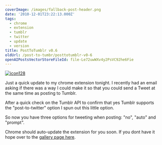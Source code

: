 ```yaml
---
coverImage: /images/fallback-post-header.png
date: '2010-12-01T23:22:13.000Z'
tags:
  - chrome
  - extension
  - tumblr
  - twitter
  - update
  - version
title: PostToTumblr v0.6
oldUrl: /post-to-tumbr/posttotumblr-v0-6
openAIPostsVectorStoreFileId: file-Le72uwWXv4y2PsVC92he6Fie
---
```


[![](/wp-content/uploads/2010/12/icon128.png "icon128")](/wp-content/uploads/2010/12/icon128.png)

Just a quick update to my chrome extension tonight. I recently had an email asking if there was a way I could make it so that you could send a Tweet at the same time as posting to Tumblr.

<!-- more -->

After a quick check on the Tumblr API to confirm that yes Tumblr supports the "post-to-twitter" option I spun out this little option.

So now you have three options for tweeting when posting: "no", "auto" and "prompt".

Chrome should auto-update the extension for you soon. If you dont have it hope over to the [gallery page here](https://chrome.google.com/extensions/detail/dbpicbbcpanckagpdjflgojlknomoiah?hl=en).
